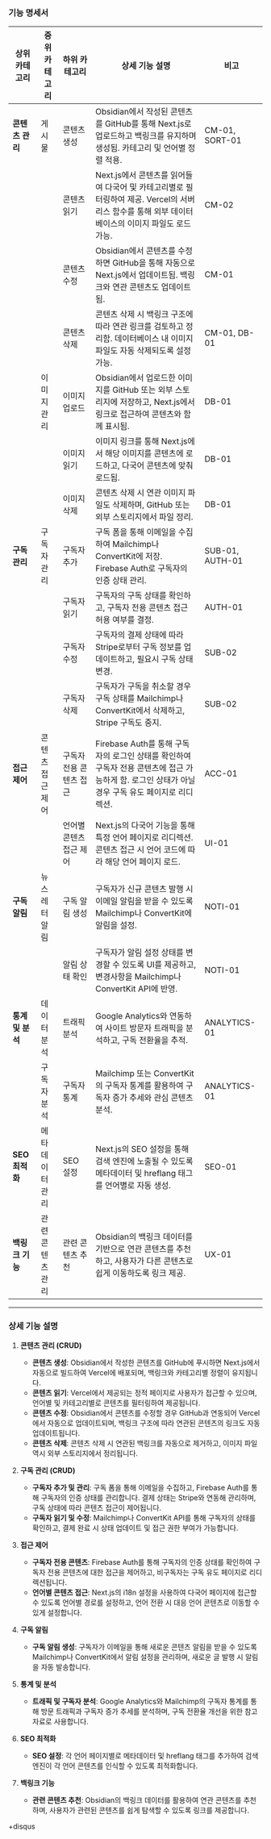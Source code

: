 ### 기능 명세서

|상위 카테고리|중위 카테고리|하위 카테고리|상세 기능 설명|비고|
|---|---|---|---|---|
|**콘텐츠 관리**|게시물|콘텐츠 생성|Obsidian에서 작성된 콘텐츠를 GitHub를 통해 Next.js로 업로드하고 백링크를 유지하며 생성됨. 카테고리 및 언어별 정렬 적용.|CM-01, SORT-01|
|||콘텐츠 읽기|Next.js에서 콘텐츠를 읽어들여 다국어 및 카테고리별로 필터링하여 제공. Vercel의 서버리스 함수를 통해 외부 데이터베이스의 이미지 파일도 로드 가능.|CM-02|
|||콘텐츠 수정|Obsidian에서 콘텐츠를 수정하면 GitHub을 통해 자동으로 Next.js에서 업데이트됨. 백링크와 연관 콘텐츠도 업데이트됨.|CM-01|
|||콘텐츠 삭제|콘텐츠 삭제 시 백링크 구조에 따라 연관 링크를 검토하고 정리함. 데이터베이스 내 이미지 파일도 자동 삭제되도록 설정 가능.|CM-01, DB-01|
||이미지 관리|이미지 업로드|Obsidian에서 업로드한 이미지를 GitHub 또는 외부 스토리지에 저장하고, Next.js에서 링크로 접근하여 콘텐츠와 함께 표시됨.|DB-01|
|||이미지 읽기|이미지 링크를 통해 Next.js에서 해당 이미지를 콘텐츠에 로드하고, 다국어 콘텐츠에 맞춰 로드됨.|DB-01|
|||이미지 삭제|콘텐츠 삭제 시 연관 이미지 파일도 삭제하며, GitHub 또는 외부 스토리지에서 파일 정리.|DB-01|
|**구독 관리**|구독자 관리|구독자 추가|구독 폼을 통해 이메일을 수집하여 Mailchimp나 ConvertKit에 저장. Firebase Auth로 구독자의 인증 상태 관리.|SUB-01, AUTH-01|
|||구독자 읽기|구독자의 구독 상태를 확인하고, 구독자 전용 콘텐츠 접근 허용 여부를 결정.|AUTH-01|
|||구독자 수정|구독자의 결제 상태에 따라 Stripe로부터 구독 정보를 업데이트하고, 필요시 구독 상태 변경.|SUB-02|
|||구독자 삭제|구독자가 구독을 취소할 경우 구독 상태를 Mailchimp나 ConvertKit에서 삭제하고, Stripe 구독도 중지.|SUB-02|
|**접근 제어**|콘텐츠 접근 제어|구독자 전용 콘텐츠 접근|Firebase Auth를 통해 구독자의 로그인 상태를 확인하여 구독자 전용 콘텐츠에 접근 가능하게 함. 로그인 상태가 아닐 경우 구독 유도 페이지로 리디렉션.|ACC-01|
|||언어별 콘텐츠 접근 제어|Next.js의 다국어 기능을 통해 특정 언어 페이지로 리디렉션. 콘텐츠 접근 시 언어 코드에 따라 해당 언어 페이지 로드.|UI-01|
|**구독 알림**|뉴스레터 알림|구독 알림 생성|구독자가 신규 콘텐츠 발행 시 이메일 알림을 받을 수 있도록 Mailchimp나 ConvertKit에 알림을 설정.|NOTI-01|
|||알림 상태 확인|구독자가 알림 설정 상태를 변경할 수 있도록 UI를 제공하고, 변경사항을 Mailchimp나 ConvertKit API에 반영.|NOTI-01|
|**통계 및 분석**|데이터 분석|트래픽 분석|Google Analytics와 연동하여 사이트 방문자 트래픽을 분석하고, 구독 전환율을 추적.|ANALYTICS-01|
||구독자 분석|구독자 통계|Mailchimp 또는 ConvertKit의 구독자 통계를 활용하여 구독자 증가 추세와 관심 콘텐츠 분석.|ANALYTICS-01|
|**SEO 최적화**|메타데이터 관리|SEO 설정|Next.js의 SEO 설정을 통해 검색 엔진에 노출될 수 있도록 메타데이터 및 hreflang 태그를 언어별로 자동 생성.|SEO-01|
|**백링크 기능**|관련 콘텐츠 관리|관련 콘텐츠 추천|Obsidian의 백링크 데이터를 기반으로 연관 콘텐츠를 추천하고, 사용자가 다른 콘텐츠로 쉽게 이동하도록 링크 제공.|UX-01|

---

### 상세 기능 설명

1. **콘텐츠 관리 (CRUD)**
    
    - **콘텐츠 생성**: Obsidian에서 작성한 콘텐츠를 GitHub에 푸시하면 Next.js에서 자동으로 빌드하여 Vercel에 배포되며, 백링크와 카테고리별 정렬이 유지됩니다.
    - **콘텐츠 읽기**: Vercel에서 제공되는 정적 페이지로 사용자가 접근할 수 있으며, 언어별 및 카테고리별로 콘텐츠를 필터링하여 제공됩니다.
    - **콘텐츠 수정**: Obsidian에서 콘텐츠를 수정할 경우 GitHub과 연동되어 Vercel에서 자동으로 업데이트되며, 백링크 구조에 따라 연관된 콘텐츠의 링크도 자동 업데이트됩니다.
    - **콘텐츠 삭제**: 콘텐츠 삭제 시 연관된 백링크를 자동으로 제거하고, 이미지 파일 역시 외부 스토리지에서 정리됩니다.
2. **구독 관리 (CRUD)**
    
    - **구독자 추가 및 관리**: 구독 폼을 통해 이메일을 수집하고, Firebase Auth를 통해 구독자의 인증 상태를 관리합니다. 결제 상태는 Stripe와 연동해 관리하며, 구독 상태에 따라 콘텐츠 접근이 제어됩니다.
    - **구독자 읽기 및 수정**: Mailchimp나 ConvertKit API를 통해 구독자의 상태를 확인하고, 결제 완료 시 상태 업데이트 및 접근 권한 부여가 가능합니다.
3. **접근 제어**
    
    - **구독자 전용 콘텐츠**: Firebase Auth를 통해 구독자의 인증 상태를 확인하여 구독자 전용 콘텐츠에 대한 접근을 제어하고, 비구독자는 구독 유도 페이지로 리디렉션됩니다.
    - **언어별 콘텐츠 접근**: Next.js의 i18n 설정을 사용하여 다국어 페이지에 접근할 수 있도록 언어별 경로를 설정하고, 언어 전환 시 대응 언어 콘텐츠로 이동할 수 있게 설정합니다.
4. **구독 알림**
    
    - **구독 알림 생성**: 구독자가 이메일을 통해 새로운 콘텐츠 알림을 받을 수 있도록 Mailchimp나 ConvertKit에서 알림 설정을 관리하며, 새로운 글 발행 시 알림을 자동 발송합니다.
5. **통계 및 분석**
    
    - **트래픽 및 구독자 분석**: Google Analytics와 Mailchimp의 구독자 통계를 통해 방문 트래픽과 구독자 증가 추세를 분석하며, 구독 전환율 개선을 위한 참고 자료로 사용합니다.
6. **SEO 최적화**
    
    - **SEO 설정**: 각 언어 페이지별로 메타데이터 및 hreflang 태그를 추가하여 검색 엔진이 각 언어 콘텐츠를 인식할 수 있도록 최적화합니다.
7. **백링크 기능**
    
    - **관련 콘텐츠 추천**: Obsidian의 백링크 데이터를 활용하여 연관 콘텐츠를 추천하며, 사용자가 관련된 콘텐츠를 쉽게 탐색할 수 있도록 링크를 제공합니다.

+disqus